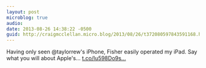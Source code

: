```yaml
---
layout: post
microblog: true
audio: 
date: 2013-08-26 14:38:22 -0500
guid: http://craigmcclellan.micro.blog/2013/08/26/t372080597843591168.html
---
```

Having only seen @taylorrew's iPhone, Fisher easily operated my iPad. Say what you will about Apple's… [t.co/Iu598Do9s...](http://t.co/Iu598Do9sX)

